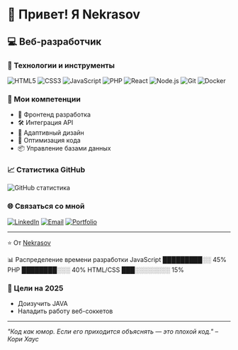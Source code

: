 # 👋 Привет! Я Nekrasov

## 💻 Веб-разработчик


### 🔧 Технологии и инструменты

![HTML5](https://img.shields.io/badge/-HTML5-E34F26?style=flat-square&logo=html5&logoColor=white)
![CSS3](https://img.shields.io/badge/-CSS3-1572B6?style=flat-square&logo=css3)
![JavaScript](https://img.shields.io/badge/-JavaScript-F7DF1E?style=flat-square&logo=javascript&logoColor=black)
![PHP](https://img.shields.io/badge/-PHP-777BB4?style=flat-square&logo=php&logoColor=white)
![React](https://img.shields.io/badge/-React-61DAFB?style=flat-square&logo=react&logoColor=black)
![Node.js](https://img.shields.io/badge/-Node.js-339933?style=flat-square&logo=node.js&logoColor=white)
![Git](https://img.shields.io/badge/-Git-F05032?style=flat-square&logo=git&logoColor=white)
![Docker](https://img.shields.io/badge/-Docker-2496ED?style=flat-square&logo=docker&logoColor=white)

### 🚀 Мои компетенции

- 🎯 Фронтенд разработка
- 🛠 Интеграция API
- 📱 Адаптивный дизайн
- 🔧 Оптимизация кода
- 📦 Управление базами данных

### 📈 Статистика GitHub

![GitHub статистика](https://github-readme-stats.vercel.app/api?username=NekrasovTG&show_icons=true&theme=dracula)

### 🌐 Связаться со мной

[![LinkedIn](https://img.shields.io/badge/-LinkedIn-0A66C2?style=flat-square&logo=linkedin&logoColor=white)](Your_LinkedIn_URL)
[![Email](https://img.shields.io/badge/-Email-D14836?style=flat-square&logo=gmail&logoColor=white)](mailto:superblender01@gmail.com)
[![Portfolio](https://img.shields.io/badge/-Портфолио-000000?style=flat-square&logo=react&logoColor=white)](nekrasov.vkweb.su)

---

⭐️ От [Nekrasov](https://github.com/NekrasovTG)

📊 Распределение времени разработки
JavaScript   █████████░░  45%
PHP          ████████░░░  40%
HTML/CSS     ███░░░░░░░░  15%
### 🎯 Цели на 2025
- Доизучить JAVA
- Наладить работу веб-соккетов

---
*"Код как юмор. Если его приходится объяснять — это плохой код." – Кори Хаус*
